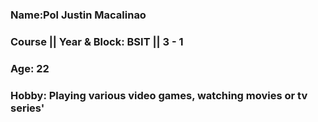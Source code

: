 ###  Name:Pol Justin Macalinao

###  Course || Year & Block: BSIT || 3 - 1

###  Age:  22

###  Hobby: Playing various video games, watching movies or tv series'
